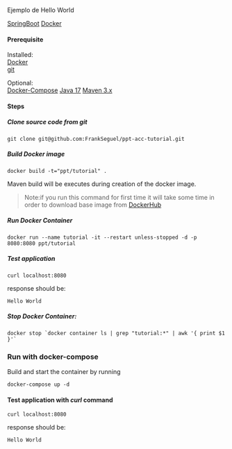 Ejemplo de Hello World 

[SpringBoot](http://projects.spring.io/spring-boot/)
[Docker](https://www.docker.com/)

#### Prerequisite 

Installed:   
[Docker](https://www.docker.com/)   
[git](https://www.digitalocean.com/community/tutorials/how-to-contribute-to-open-source-getting-started-with-git)   

Optional:   
[Docker-Compose](https://docs.docker.com/compose/install/)
[Java 17](https://www.oracle.com/java/technologies/javase/jdk17-archive-downloads.html)
[Maven 3.x](https://maven.apache.org/download.cgi)


#### Steps

##### Clone source code from git
```
git clone git@github.com:FrankSeguel/ppt-acc-tutorial.git

```

##### Build Docker image
```
docker build -t="ppt/tutorial" .
```
Maven build will be executes during creation of the docker image.

>Note:if you run this command for first time it will take some time in order to download base image from [DockerHub](https://hub.docker.com/)

##### Run Docker Container
```
docker run --name tutorial -it --restart unless-stopped -d -p 8080:8080 ppt/tutorial
```

##### Test application

```
curl localhost:8080
```

response should be:
```
Hello World
```

#####  Stop Docker Container:
```
docker stop `docker container ls | grep "tutorial:*" | awk '{ print $1 }'`
```

### Run with docker-compose 

Build and start the container by running 

```
docker-compose up -d 
```

#### Test application with ***curl*** command

```
curl localhost:8080
```

response should be:
```
Hello World
```